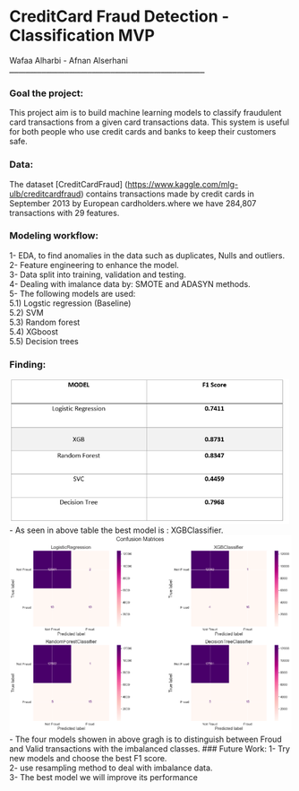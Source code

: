 # CreditCard Fraud Detection - Classification MVP
Wafaa Alharbi - Afnan Alserhani
</br>
ـــــــــــــــــــــــــــــــــــــــــــــــــــــــــــــــــــــــــــــــــــــ
### Goal the project:
This project aim is to build machine learning models to classify fraudulent card transactions from a given card transactions data.
This system is useful for both people who use credit cards and banks to keep their customers safe.
### Data:
The dataset [CreditCardFraud] (https://www.kaggle.com/mlg-ulb/creditcardfraud)
 contains transactions made by credit cards in September 2013 by European cardholders.where we have 284,807 transactions with 29 features.
### Modeling workflow:
1- EDA, to find anomalies in the data such as duplicates, Nulls and outliers.
</br>
2- Feature engineering to enhance the model.
</br>
3- Data split into training, validation and testing.
</br>
4- Dealing with imalance data by: SMOTE and ADASYN methods.
</br>
5- The following models are used:
</br>
5.1) Logstic regression (Baseline)
</br>
5.2) SVM
</br>
5.3) Random forest
</br>
5.4) XGboost
</br>
5.5) Decision trees
### Finding:
<img src="https://github.com/Wafaa-Alharbi/CreditCard-Fraud-Detection-Classification/blob/main/images/modelingf1.PNG" width="500"/>
- As seen in above table the best model is : XGBClassifier.
<img src="https://github.com/Wafaa-Alharbi/CreditCard-Fraud-Detection-Classification/blob/main/images/heatmap-matrics.png" width="650"/>
- The four models showen in above gragh is to distinguish between Froud and Valid transactions with the imbalanced classes.
### Future Work:
1- Try new models and choose the best F1 score.
</br>
2- use resampling method to deal with imbalance data.
</br>
3- The best model we will improve its performance
